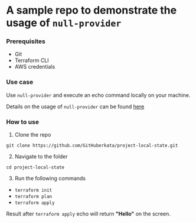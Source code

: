 # A sample repo to demonstrate the usage of `null-provider`

### Prerequisites
- Git
- Terraform CLI
- AWS credentials

### Use case
Use `null-provider` and execute an echo command locally on your machine.

Details on the usage of `null-provider` can be found [here](https://registry.terraform.io/providers/hashicorp/null/latest/docs)

### How to use
1. Clone the repo
```
git clone https://github.com/GitHuberkata/project-local-state.git
```
2. Navigate to the folder
```
cd project-local-state
```

3. Run the following commands
- `terraform init`
- `terraform plan`
- `terraform apply`

Result after `terraform apply` echo will return **"Hello"** on the screen.

